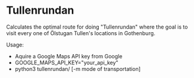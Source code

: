 # Tullenrundan

Calculates the optimal route for doing "Tullenrundan" where the goal is to visit every one of Ölstugan Tullen's locations in Gothenburg.

Usage:

- Aquire a Google Maps API key from Google
- GOOGLE_MAPS_API_KEY="your_api_key"
- python3 tullenrundan/ [-m mode of transportation]

